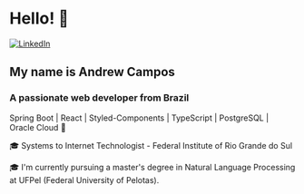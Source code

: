 # Hello! 👋

[![LinkedIn](https://img.shields.io/badge/LinkedIn-%230077B5.svg?logo=linkedin&logoColor=white)](https://linkedin.com/in/andrew-campos-266bb420a) 

## My name is Andrew Campos
### A passionate web developer from Brazil

<p>Spring Boot | React | Styled-Components | TypeScript | PostgreSQL | Oracle Cloud 🚀 </p>

🎓 Systems to Internet Technologist - Federal Institute of Rio Grande do Sul

🎓 I'm currently pursuing a master's degree in Natural Language Processing at UFPel (Federal University of Pelotas).
